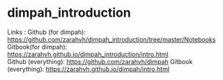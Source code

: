 # dimpah_introduction
Links :
Github (for dimpah): https://github.com/zarahvh/dimpah_introduction/tree/master/Notebooks 
Gitbook(for dimpah): https://zarahvh.github.io/dimpah_introduction/intro.html  
Github (everything): https://github.com/zarahvh/dimpah 
Gitbook (everything): https://zarahvh.github.io/dimpah/intro.html   


